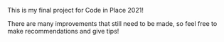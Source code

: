 This is my final project for Code in Place 2021!

There are many improvements that still need to be made, so feel free to make recommendations and give tips!
